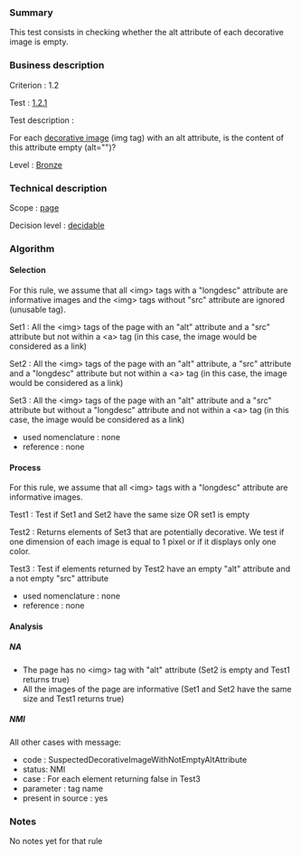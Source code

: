 ### Summary

This test consists in checking whether the alt attribute of each
decorative image is empty.

### Business description

Criterion : 1.2

Test : [1.2.1](http://www.braillenet.org/accessibilite/referentiel-aw21/liste-deploye.php#test-1-2-1)

Test description :

For each [decorative
image](http://www.braillenet.org/accessibilite/referentiel-aw21-en/glossaire.php#mImgDeco)
(img tag) with an alt attribute, is the content of this attribute empty
(alt="")?

Level : [Bronze](/en/category/rules-design/accessiweb-11/level/bronze)

### Technical description

Scope : [page](/en/category/rules-design/accessiweb-11/scope/page)

Decision level :
[decidable](/en/category/rules-design/accessiweb-11/decision-level/decidable)

### Algorithm

#### Selection

For this rule, we assume that all <img\> tags with a "longdesc"
attribute are informative images and the <img\> tags without "src"
attribute are ignored (unusable tag).

Set1 : All the <img\> tags of the page with an "alt" attribute and a
"src" attribute but not within a <a\> tag (in this case, the image would
be considered as a link)

Set2 : All the <img\> tags of the page with an "alt" attribute, a "src"
attribute and a "longdesc" attribute but not within a <a\> tag (in this
case, the image would be considered as a link)

Set3 : All the <img\> tags of the page with an "alt" attribute and a
"src" attribute but without a "longdesc" attribute and not within a <a\>
tag (in this case, the image would be considered as a link)

-   used nomenclature : none
-   reference : none

#### Process

For this rule, we assume that all <img\> tags with a "longdesc"
attribute are informative images.

Test1 : Test if Set1 and Set2 have the same size OR set1 is empty

Test2 : Returns elements of Set3 that are potentially decorative. We
test if one dimension of each image is equal to 1 pixel or if it
displays only one color.

Test3 : Test if elements returned by Test2 have an empty "alt" attribute
and a not empty "src" attribute

-   used nomenclature : none
-   reference : none

#### Analysis

##### NA

-   The page has no <img\> tag with "alt" attribute (Set2 is empty and
    Test1 returns true)
-   All the images of the page are informative (Set1 and Set2 have the
    same size and Test1 returns true)

##### NMI

All other cases with message:

-   code : SuspectedDecorativeImageWithNotEmptyAltAttribute
-   status: NMI
-   case : For each element returning false in Test3
-   parameter : tag name
-   present in source : yes

### Notes

No notes yet for that rule

